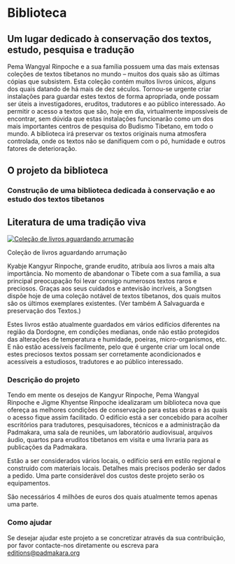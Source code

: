 ﻿#  Biblioteca 

##  Um lugar dedicado à conservação dos textos, estudo, pesquisa e tradução 

Pema Wangyal Rinpoche e a sua família possuem uma das mais extensas coleções de textos tibetanos no mundo – muitos dos quais são as últimas cópias que subsistem. Esta coleção contém muitos livros únicos, alguns dos quais datando de há mais de dez séculos. Tornou-se urgente criar instalações para guardar estes textos de forma apropriada, onde possam ser úteis a investigadores, eruditos, tradutores e ao público interessado. Ao permitir o acesso a textos que são, hoje em dia, virtualmente impossíveis de encontrar, sem dúvida que estas instalações funcionarão como um dos mais importantes centros de pesquisa do Budismo Tibetano, em todo o mundo. A biblioteca irá preservar os textos originais numa atmosfera controlada, onde os textos não se danifiquem com o pó, humidade e outros fatores de deterioração. 

##  O projeto da biblioteca 

###  Construção de uma biblioteca dedicada à conservação e ao estudo dos textos tibetanos 

##  Literatura de uma tradição viva 

[ ![Coleção de livros aguardando arrumação](/images/img_conservation_2-150x150.jpg) ](/images/img_conservation_2.jpg)

Coleção de livros aguardando arrumação 

Kyabje Kangyur Rinpoche, grande erudito, atribuía aos livros a mais alta importância. No momento de abandonar o Tibete com a sua família, a sua principal preocupação foi levar consigo numerosos textos raros e preciosos. Graças aos seus cuidados e antevisão incríveis, a Songtsen dispõe hoje de uma coleção notável de textos tibetanos, dos quais muitos são os últimos exemplares existentes. (Ver também A Salvaguarda e preservação dos Textos.) 

Estes livros estão atualmente guardados em vários edifícios diferentes na região da Dordogne, em condições medianas, onde não estão protegidos das alterações de temperatura e humidade, poeiras, micro-organismos, etc. E não estão acessíveis facilmente, pelo que é urgente criar um local onde estes preciosos textos possam ser corretamente acondicionados e acessíveis a estudiosos, tradutores e ao público interessado. 

###  Descrição do projeto 

Tendo em mente os desejos de Kangyur Rinpoche, Pema Wangyal Rinpoche e Jigme Khyentse Rinpoche idealizaram um biblioteca nova que ofereça as melhores condições de conservação para estas obras e às quais o acesso fique assim facilitado. O edifício está a ser concebido para acolher escritórios para tradutores, pesquisadores, técnicos e a administração da Padmakara, uma sala de reuniões, um laboratório audiovisual, arquivos áudio, quartos para eruditos tibetanos em visita e uma livraria para as publicações da Padmakara. 

Estão a ser considerados vários locais, o edifício será em estilo regional e construído com materiais locais. Detalhes mais precisos poderão ser dados a pedido. Uma parte considerável dos custos deste projeto serão os equipamentos. 

São necessários 4 milhões de euros dos quais atualmente temos apenas uma parte. 

###  Como ajudar 

Se desejar ajudar este projeto a se concretizar através da sua contribuição, por favor contacte-nos diretamente ou escreva para [ editions@padmakara.org ](mailto:editions@padmakara.org)
